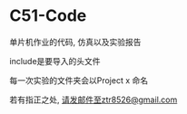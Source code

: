 # C51-Code

单片机作业的代码, 仿真以及实验报告

include是要导入的头文件

每一次实验的文件夹会以Project x 命名

若有指正之处, 请发邮件至ztr8526@gmail.com
